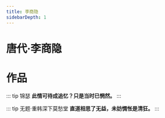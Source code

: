 ```yaml
---
title: 李商隐
sidebarDepth: 1
---
```


# 唐代·李商隐

# 作品
::: tip 锦瑟
**此情可待成追忆？只是当时已惘然。**
:::

::: tip 无题·重韩深下莫愁堂
**直道相思了无益，未妨惆怅是清狂。**
:::